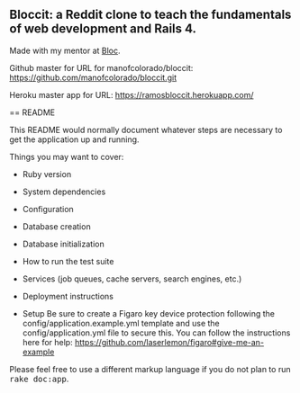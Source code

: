 ## Bloccit: a Reddit clone to teach the fundamentals of web development and Rails 4.

Made with my mentor at [Bloc](http://bloc.io).

Github master for URL for manofcolorado/bloccit:
https://github.com/manofcolorado/bloccit.git

Heroku master app for URL:
https://ramosbloccit.herokuapp.com/

== README

This README would normally document whatever steps are necessary to get the
application up and running.

Things you may want to cover:

* Ruby version

* System dependencies

* Configuration

* Database creation

* Database initialization

* How to run the test suite

* Services (job queues, cache servers, search engines, etc.)

* Deployment instructions

* Setup
    Be sure to create a Figaro key device protection following the config/application.example.yml template and use the config/application.yml file to secure this.  You can follow the instructions here for help: https://github.com/laserlemon/figaro#give-me-an-example


Please feel free to use a different markup language if you do not plan to run
<tt>rake doc:app</tt>.
